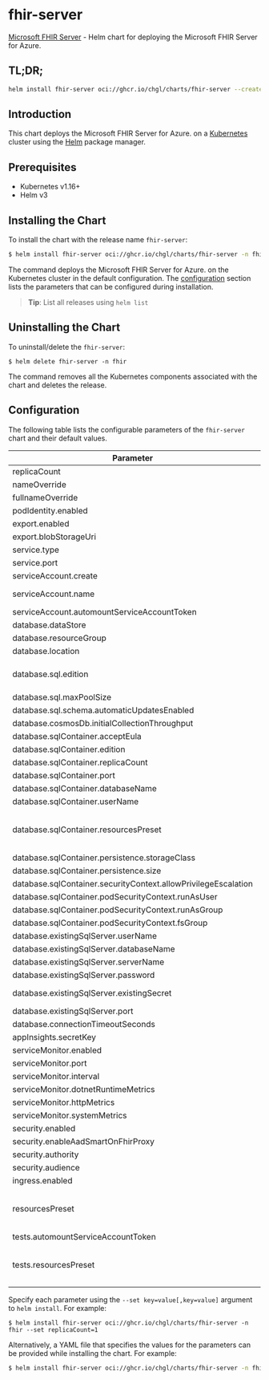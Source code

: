 # fhir-server

[Microsoft FHIR Server](https://github.com/microsoft/fhir-server) - Helm chart for deploying the Microsoft FHIR Server for Azure.

## TL;DR;

```sh
helm install fhir-server oci://ghcr.io/chgl/charts/fhir-server --create-namespace -n fhir
```

## Introduction

This chart deploys the Microsoft FHIR Server for Azure. on a [Kubernetes](http://kubernetes.io) cluster using the [Helm](https://helm.sh) package manager.

## Prerequisites

- Kubernetes v1.16+
- Helm v3

## Installing the Chart

To install the chart with the release name `fhir-server`:

```sh
$ helm install fhir-server oci://ghcr.io/chgl/charts/fhir-server -n fhir
```

The command deploys the Microsoft FHIR Server for Azure. on the Kubernetes cluster in the default configuration. The [configuration](#configuration) section lists the parameters that can be configured during installation.

> **Tip**: List all releases using `helm list`

## Uninstalling the Chart

To uninstall/delete the `fhir-server`:

```console
$ helm delete fhir-server -n fhir
```

The command removes all the Kubernetes components associated with the chart and deletes the release.

## Configuration

The following table lists the configurable parameters of the `fhir-server` chart and their default values.

| Parameter                                                      | Description                                                                                                                                                                                                                                                                                                                                   | Default                                                     |
| -------------------------------------------------------------- | --------------------------------------------------------------------------------------------------------------------------------------------------------------------------------------------------------------------------------------------------------------------------------------------------------------------------------------------- | ----------------------------------------------------------- |
| replicaCount                                                   |                                                                                                                                                                                                                                                                                                                                               | <code>1</code>                                              |
| nameOverride                                                   |                                                                                                                                                                                                                                                                                                                                               | <code>""</code>                                             |
| fullnameOverride                                               |                                                                                                                                                                                                                                                                                                                                               | <code>""</code>                                             |
| podIdentity.enabled                                            |                                                                                                                                                                                                                                                                                                                                               | <code>false</code>                                          |
| export.enabled                                                 |                                                                                                                                                                                                                                                                                                                                               | <code>false</code>                                          |
| export.blobStorageUri                                          |                                                                                                                                                                                                                                                                                                                                               | <code>https://mystorageaccount.blob.core.windows.net</code> |
| service.type                                                   |                                                                                                                                                                                                                                                                                                                                               | <code>ClusterIP</code>                                      |
| service.port                                                   |                                                                                                                                                                                                                                                                                                                                               | <code>80</code>                                             |
| serviceAccount.create                                          | Specifies whether a service account should be created.                                                                                                                                                                                                                                                                                        | <code>true</code>                                           |
| serviceAccount.name                                            | The name of the service account to use. If not set and create is true, a name is generated using the fullname template                                                                                                                                                                                                                        | <code>""</code>                                             |
| serviceAccount.automountServiceAccountToken                    | whether to automount the SA token                                                                                                                                                                                                                                                                                                             | <code>false</code>                                          |
| database.dataStore                                             | options: ExistingSqlServer, SqlServer, SqlContainer, CosmosDb                                                                                                                                                                                                                                                                                 | <code>"SqlServer"</code>                                    |
| database.resourceGroup                                         |                                                                                                                                                                                                                                                                                                                                               | <code>""</code>                                             |
| database.location                                              |                                                                                                                                                                                                                                                                                                                                               | <code>""</code>                                             |
| database.sql.edition                                           | 0: Basic 1: Business 2: BusinessCritical 3: DataWarehouse 4: Free 5: GeneralPurpose 6: Hyperscale 7: Premium More at https://godoc.org/github.com/Azure/azure-sdk-for-go/services/preview/sql/mgmt/2015-05-01-preview/sql#DatabaseEdition                                                                                                     | <code>5</code>                                              |
| database.sql.maxPoolSize                                       |                                                                                                                                                                                                                                                                                                                                               | <code>100</code>                                            |
| database.sql.schema.automaticUpdatesEnabled                    |                                                                                                                                                                                                                                                                                                                                               | <code>true</code>                                           |
| database.cosmosDb.initialCollectionThroughput                  |                                                                                                                                                                                                                                                                                                                                               | <code>"400"</code>                                          |
| database.sqlContainer.acceptEula                               | Accept EULA when deploying with --set database.sqlContainer.acceptEula="Y"                                                                                                                                                                                                                                                                    | <code>"n"</code>                                            |
| database.sqlContainer.edition                                  |                                                                                                                                                                                                                                                                                                                                               | <code>"Developer"</code>                                    |
| database.sqlContainer.replicaCount                             |                                                                                                                                                                                                                                                                                                                                               | <code>1</code>                                              |
| database.sqlContainer.port                                     |                                                                                                                                                                                                                                                                                                                                               | <code>1433</code>                                           |
| database.sqlContainer.databaseName                             |                                                                                                                                                                                                                                                                                                                                               | <code>FHIR</code>                                           |
| database.sqlContainer.userName                                 |                                                                                                                                                                                                                                                                                                                                               | <code>sa</code>                                             |
| database.sqlContainer.resourcesPreset                          | set container resources according to one common preset (allowed values: none, nano, micro, small, medium, large, xlarge, 2xlarge). This is ignored if primary.resources is set (primary.resources is recommended for production). More information: <https://github.com/bitnami/charts/blob/main/bitnami/common/templates/_resources.tpl#L15> | <code>"medium"</code>                                       |
| database.sqlContainer.persistence.storageClass                 |                                                                                                                                                                                                                                                                                                                                               | <code>""</code>                                             |
| database.sqlContainer.persistence.size                         |                                                                                                                                                                                                                                                                                                                                               | <code>8Gi</code>                                            |
| database.sqlContainer.securityContext.allowPrivilegeEscalation |                                                                                                                                                                                                                                                                                                                                               | <code>false</code>                                          |
| database.sqlContainer.podSecurityContext.runAsUser             | mssql container has user mssql defined with id 10001                                                                                                                                                                                                                                                                                          | <code>10001</code>                                          |
| database.sqlContainer.podSecurityContext.runAsGroup            |                                                                                                                                                                                                                                                                                                                                               | <code>10001</code>                                          |
| database.sqlContainer.podSecurityContext.fsGroup               |                                                                                                                                                                                                                                                                                                                                               | <code>10001</code>                                          |
| database.existingSqlServer.userName                            |                                                                                                                                                                                                                                                                                                                                               | <code>sa</code>                                             |
| database.existingSqlServer.databaseName                        |                                                                                                                                                                                                                                                                                                                                               | <code>FHIR</code>                                           |
| database.existingSqlServer.serverName                          |                                                                                                                                                                                                                                                                                                                                               | <code>mymssql-mssql-linux.default</code>                    |
| database.existingSqlServer.password                            |                                                                                                                                                                                                                                                                                                                                               | <code>fhir</code>                                           |
| database.existingSqlServer.existingSecret                      | name of a pre-created secret to retrieve the SQL Server's password. the secret must have a key named `DATABASEPASSWORD` with the password as its value.                                                                                                                                                                                       | <code>""</code>                                             |
| database.existingSqlServer.port                                |                                                                                                                                                                                                                                                                                                                                               | <code>1433</code>                                           |
| database.connectionTimeoutSeconds                              | sets the connection timeout (`Connection Timeout` parameter of the connection string)                                                                                                                                                                                                                                                         | <code>30</code>                                             |
| appInsights.secretKey                                          |                                                                                                                                                                                                                                                                                                                                               | <code>"instrumentationKey"</code>                           |
| serviceMonitor.enabled                                         |                                                                                                                                                                                                                                                                                                                                               | <code>false</code>                                          |
| serviceMonitor.port                                            |                                                                                                                                                                                                                                                                                                                                               | <code>1234</code>                                           |
| serviceMonitor.interval                                        | prometheus: monitor                                                                                                                                                                                                                                                                                                                           | <code>30s</code>                                            |
| serviceMonitor.dotnetRuntimeMetrics                            |                                                                                                                                                                                                                                                                                                                                               | <code>true</code>                                           |
| serviceMonitor.httpMetrics                                     |                                                                                                                                                                                                                                                                                                                                               | <code>true</code>                                           |
| serviceMonitor.systemMetrics                                   |                                                                                                                                                                                                                                                                                                                                               | <code>true</code>                                           |
| security.enabled                                               |                                                                                                                                                                                                                                                                                                                                               | <code>false</code>                                          |
| security.enableAadSmartOnFhirProxy                             |                                                                                                                                                                                                                                                                                                                                               | <code>false</code>                                          |
| security.authority                                             |                                                                                                                                                                                                                                                                                                                                               | <code>null</code>                                           |
| security.audience                                              |                                                                                                                                                                                                                                                                                                                                               | <code>null</code>                                           |
| ingress.enabled                                                |                                                                                                                                                                                                                                                                                                                                               | <code>false</code>                                          |
| resourcesPreset                                                | set container resources according to one common preset (allowed values: none, nano, micro, small, medium, large, xlarge, 2xlarge). This is ignored if primary.resources is set (primary.resources is recommended for production). More information: <https://github.com/bitnami/charts/blob/main/bitnami/common/templates/_resources.tpl#L15> | <code>"medium"</code>                                       |
| tests.automountServiceAccountToken                             |                                                                                                                                                                                                                                                                                                                                               | <code>false</code>                                          |
| tests.resourcesPreset                                          | set container resources according to one common preset (allowed values: none, nano, micro, small, medium, large, xlarge, 2xlarge). This is ignored if primary.resources is set (primary.resources is recommended for production). More information: <https://github.com/bitnami/charts/blob/main/bitnami/common/templates/_resources.tpl#L15> | <code>"nano"</code>                                         |

Specify each parameter using the `--set key=value[,key=value]` argument to `helm install`. For example:

```console
$ helm install fhir-server oci://ghcr.io/chgl/charts/fhir-server -n fhir --set replicaCount=1
```

Alternatively, a YAML file that specifies the values for the parameters can be provided while
installing the chart. For example:

```sh
$ helm install fhir-server oci://ghcr.io/chgl/charts/fhir-server -n fhir --values values.yaml
```

